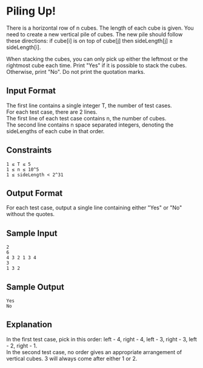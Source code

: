# Piling Up!

There is a horizontal row of n cubes. The length of each cube is given. You need to create a new vertical pile of cubes. The new pile should follow these directions: if cube[i] is on top of cube[j] then sideLength[j] ≥ sideLength[i].

When stacking the cubes, you can only pick up either the leftmost or the rightmost cube each time. Print "Yes" if it is possible to stack the cubes. Otherwise, print "No". Do not print the quotation marks.

## Input Format

The first line contains a single integer T, the number of test cases.  
For each test case, there are 2 lines.  
The first line of each test case contains n, the number of cubes.  
The second line contains n space separated integers, denoting the sideLengths of each cube in that order.

## Constraints
```
1 ≤ T ≤ 5
1 ≤ n ≤ 10^5
1 ≤ sideLength < 2^31
```
## Output Format

For each test case, output a single line containing either "Yes" or "No" without the quotes.

## Sample Input
```
2
6
4 3 2 1 3 4
3
1 3 2
```
## Sample Output
```
Yes
No
```
## Explanation

In the first test case, pick in this order: left - 4, right - 4, left - 3, right - 3, left - 2, right - 1.  
In the second test case, no order gives an appropriate arrangement of vertical cubes. 3 will always come after either 1 or 2.
